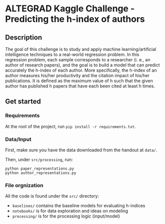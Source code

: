 # ALTEGRAD Kaggle Challenge - Predicting the h-index of authors

## Description

The goal of this challenge is to study and apply machine learning/artificial intelligence techniques to
a real-world regression problem. In this regression problem, each sample corresponds to a researcher
(i. e., an author of research papers), and the goal is to build a model that can predict accurately the
h-index of each author. More specifically, the h-index of an author measures his/her productivity and
the citation impact of his/her publications. It is defined as the maximum value of h such that the
given author has published h papers that have each been cited at least h times.

## Get started

### Requirements

At the root of the project, run `pip install -r requirements.txt`.

### Data/Input

First, make sure you have the data downloaded from the handout at `data/`.

Then, under `src/processing`, run:

```
python paper_representations.py
python author_representations.py
```

### File orgnization

All the code is found under the `src/` directory:

- `baselines/` contains the baseline models for evaluating h-indices
- `notebooks/` is for data exploration and ideas on modeling
- `processing/` is for the processing logic (input/model)

